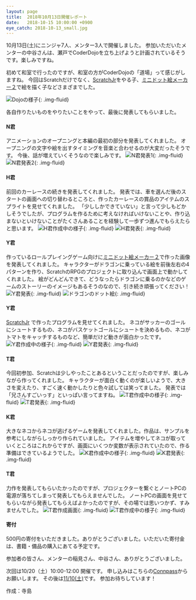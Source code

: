```yaml
---
layout: page
title:  2018年10月13日開催レポート
date:   2018-10-15 10:00:00 +0900
eye_catch: 2018-10-13_small.jpg
---
```


10月13日(土)にニンジャ7人、メンター3人で開催しました。
参加いただいたメンターの中谷さんは、瀬戸でCoderDojoを立ち上げようと計画されているそうです。楽しみですね。

初めて和室で行ったのですが、和室の方がCoderDojoの「道場」って感じがしますね。
今回はScratchだけでなく、[ScratchJr](https://www.scratchjr.org/)をやる子、[ミニドット絵メーカー２](http://neutralx0.net/tool/dot2/)で絵を描く子などさまざまでした。

![Dojoの様子](/assets/img/2018-10-13_top.jpg){: .img-fluid}

各自作りたいものをやりたいことをやって、最後に発表してもらいました。

#### N君
アニメーションのオープニングと本編の最初の部分を発表してくれました。
オープニングの文字や絵を出すタイミングを音楽と合わせるのが大変だったそうです。
今後、話が増えていくそうなので楽しみです。
![N君発表1](/assets/img/2018-10-13_1-1.jpg){: .img-fluid}
![N君発表2](/assets/img/2018-10-13_1-2.jpg){: .img-fluid}

#### H君
前回のカーレースの続きを発表してくれました。
発表では、車を選んだ後のスタートの画面への切り替わるところと、作ったカーレースの賞品のアイテムのスプライトを見せてくれました。
「少ししかできていない」と言って少しもどかしそうでしたが、プログラムを作るために考えなければいけないことや、作り込まないといけないことがたくさんあることを経験して一歩ずつ進んでもらえたらと思います。
![H君作成中の様子](/assets/img/2018-10-13_2-1.jpg){: .img-fluid}
![H君発表](/assets/img/2018-10-13_2-2.jpg){: .img-fluid}

#### Y君
作っているロールプレイングゲーム向けに[ミニドット絵メーカー２](http://neutralx0.net/tool/dot2/)で作った画像を発表してくれました。
キャラクターがドラゴンに乗っている絵を前後左右の4パターンを作り、ScratchのRPGのプロジェクトに取り込んで画面上で動かしてくれました。
絵がどんどんできて、どうなったらドラゴンに乗るのかなどのゲームのストーリーのイメージもあるそうのなので、引き続き頑張ってください！
![Y君発表](/assets/img/2018-10-13_3-1.jpg){: .img-fluid}
![ドラゴンのドット絵](/assets/img/2018-10-13_3-2.jpg){: .img-fluid}

#### Y君
[ScratchJr](https://www.scratchjr.org/) で作ったプログラムを見せてくれました。
ネコがサッカーのゴールにシュートするもの、ネコがバスケットゴールにシュートを決めるもの、ネコがトマトをキャッチするものなど、簡単だけど動きが面白かったです。
![Y君作成中の様子](/assets/img/2018-10-13_4-1.jpg){: .img-fluid}
![Y君発表](/assets/img/2018-10-13_4-2.jpg){: .img-fluid}

#### T君
今回初参加、Scratchは少しやったことあるということだったのですが、楽しみながら作ってくれました。
キャラクターが面白く動くのが楽しいようで、大きさを変えたり、すごく速く動かしたりと色々試しては笑ってました。
発表では「兄さんすごいっす」といっぱい言ってますね。
![T君作成中の様子](/assets/img/2018-10-13_5-1.jpg){: .img-fluid}
![T君発表](/assets/img/2018-10-13_5-2.jpg){: .img-fluid}

#### K君
大きなネコからネコが逃げるゲームを発表してくれました。作品は、サンプルを参考にしながらしっかり作られていました。
アイテムを増やしてネコが取っていくところはこれからですが、画面にいくつか変数が表示されていたので、作る準備はできているようでした。
![K君作成中の様子](/assets/img/2018-10-13_6-1.jpg){: .img-fluid}
![K君発表](/assets/img/2018-10-13_6-2.jpg){: .img-fluid}

#### T君
力作を発表してもらいたかったのですが、プロジェクターを繋ぐとノートPCの電源が落ちてしまって発表してもらえませんでした。
ノートPCの画面を見せてもらいながら発表してもらえばよかったのですが、その場では思いつかず、すみませんでした。
![T君作成画面](/assets/img/2018-10-13_7-1.jpg){: .img-fluid}
![T君作成中の様子](/assets/img/2018-10-13_7-2.jpg){: .img-fluid}

#### 寄付
500円の寄付をいただきました。ありがとうございました。いただいた寄付金は、書籍・備品の購入にあてる予定です。

参加者の皆さん、メンターの稲見さん、中谷さん、ありがとうございました。

次回は10/20（土）10:00-12:00 開催です。
申し込みはこちらの[Connpass](https://coderdojo-nisshin.connpass.com/event/102483/)からお願いします。
その後は[11/10(土)](https://coderdojo-nisshin.connpass.com/event/104181/)です。
参加お待ちしています！

作成：寺島
